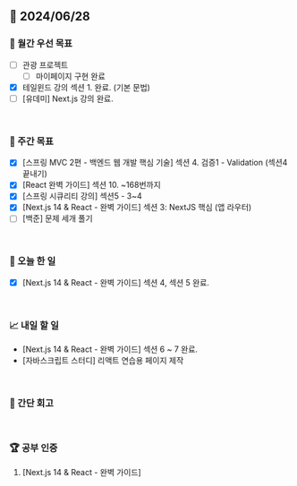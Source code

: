 ## 📅 2024/06/28

### 🚀 월간 우선 목표

- [ ] 관광 프로젝트
  - [ ] 마이페이지 구현 완료
- [x] 테일윈드 강의 섹션 1. 완료. (기본 문법)
- [ ] [유데미] Next.js 강의 완료.

<br />

### 👏 주간 목표

- [x] [스프링 MVC 2편 - 백엔드 웹 개발 핵심 기술] 섹션 4. 검증1 - Validation (섹션4 끝내기)
- [x] [React 완벽 가이드] 섹션 10. ~168번까지
- [x] [스프링 시큐리티 강의] 섹션5 - 3~4
- [x] [Next.js 14 & React - 완벽 가이드] 섹션 3: NextJS 핵심 (앱 라우터)
- [ ] [백준] 문제 세개 풀기

<br />

### 💯 오늘 한 일

- [x] [Next.js 14 & React - 완벽 가이드] 섹션 4, 섹션 5 완료.

<br />

### 📈 내일 할 일

- [Next.js 14 & React - 완벽 가이드] 섹션 6 ~ 7 완료.
- [자바스크립트 스터디] 리액트 연습용 페이지 제작

<br />

### 🤔 간단 회고

<br />

### 🏆 공부 인증

1. [Next.js 14 & React - 완벽 가이드]